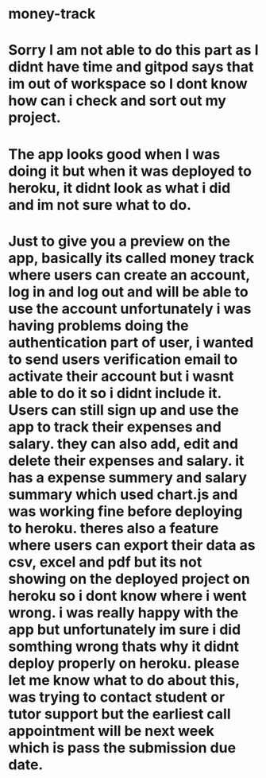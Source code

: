 # money-track


# Sorry I am not able to do this part as I didnt have time and gitpod says that im out of workspace so I dont know how can i check and sort out my project.
# The app looks good when I was doing it but when it was deployed to heroku, it didnt look as what i did and im not sure what to do.
# Just to give you a preview on the app, basically its called money track where users can create an account, log in and log out and will be able to use the account unfortunately i was having problems doing the authentication part of user, i wanted to send users verification email to activate their account but i wasnt able to do it so i didnt include it. Users can still sign up and use the app to track their expenses and salary. they can also add, edit and delete their expenses and salary. it has a expense summery and salary summary which used chart.js and was working fine before deploying to heroku. theres also a feature where users can export their data as csv, excel and pdf but its not showing on the deployed project on heroku so i dont know where i went wrong. i was really happy with the app but unfortunately im sure i did somthing wrong thats why it didnt deploy properly on heroku. please let me know what to do about this, was trying to contact student or tutor support but the earliest call appointment will be next week which is pass the submission due date.
